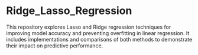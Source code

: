 # Ridge_Lasso_Regression
This repository explores Lasso and Ridge regression techniques for improving model accuracy and preventing overfitting in linear regression. It includes implementations and comparisons of both methods to demonstrate their impact on predictive performance.
